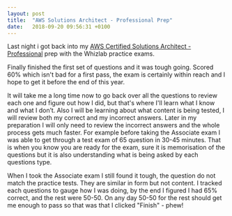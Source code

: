 ```yaml
---
layout: post
title:  "AWS Solutions Architect - Professional Prep"
date:   2018-09-20 09:56:31 +0100
---
```


Last night i got back into my [AWS Certified Solutions Architect - Professional](https://aws.amazon.com/certification/certified-solutions-architect-professional/) prep with the Whizlab practice exams.

Finally finished the first set of questions and it was tough going. Scored 60% which isn't bad for a first pass, the exam is certainly within reach and I hope to get it before the end of this year.

It will take me a long time now to go back over all the questions to review each one and figure out how I did, but that's where I'll learn what I know and what I don’t. Also I will be learning about what content is being tested, I will review both my correct and my incorrect answers. Later in my preparation I will only need to review the incorrect answers and the whole process gets much faster. For example before taking the Associate exam I was able to get through a test exam of 65 question in 30-45 minutes. That is when you know you are ready for the exam, sure it is memorisation of the questions but it is also understanding what is being asked by each questions type.

When I took the Associate exam I still found it tough, the question do not match the practice tests. They are similar in form but not content. I tracked each questions to gauge how I was doing, by the end I figured I had 65% correct, and the rest were 50-50. On any day 50-50 for the rest should get me enough to pass so that was that I clicked "Finish" - phew!
